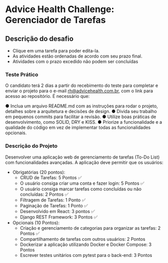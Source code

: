 # Advice Health Challenge: Gerenciador de Tarefas

## Descrição do desafio

- Clique em uma tarefa para poder edita-la.
- As atividades estão ordenadas de acordo com seu prazo final.
- Atividades com o prazo excedido não podem ser concluídas

### Teste Prático

O candidato terá 2 dias a partir do recebimento do teste para completar e enviar o projeto para o e-mail rh@advicehealth.com.br, com o link para acesso ao repositório. É necessário que:

● Inclua um arquivo README.md com as instruções para rodar o projeto, detalhes
sobre a arquitetura e decisões de design.
● Divida seu trabalho em pequenos commits para facilitar a revisão.
● Utilize boas práticas de desenvolvimento, como SOLID, DRY e KISS.
● Priorize a funcionalidade e a qualidade do código em vez de implementar todas as funcionalidades opcionais.

### Descrição do Projeto

Desenvolver uma aplicação web de gerenciamento de tarefas (To-Do List) com
funcionalidades avançadas. A aplicação deve permitir que os usuários:

- Obrigatórias (20 pontos):
  - CRUD de Tarefas: 5 Pontos ✅
  - O usuário consiga criar uma conta e fazer login: 5 Pontos ✅
  - O usuário consiga marcar tarefas como concluídas ou não concluídas: 2 Pontos ✅
  - Filtragem de Tarefas: 1 Ponto ✅
  - Paginação de Tarefas: 1 Ponto ✅
  - Desenvolvido em React: 3 pontos ✅
  - Django REST Framework: 3 Pontos ✅
- Opcionais (10 Pontos):
  - Criação e gerenciamento de categorias para organizar as tarefas: 2 Pontos ✅
  - Compartilhamento de tarefas com outros usuários: 2 Pontos
  - Dockerizar a aplicação utilizando Docker e Docker Compose: 3 Pontos
  - Escrever testes unitários com pytest para o back-end: 3 Pontos
